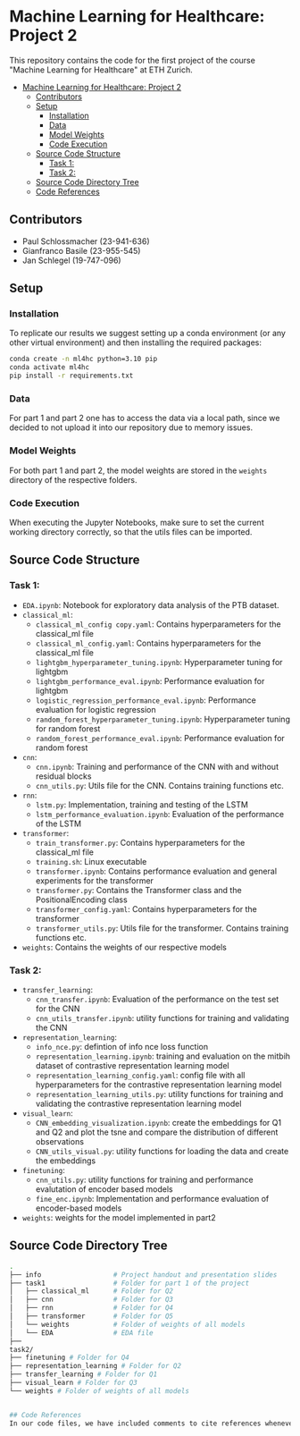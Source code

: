 # Machine Learning for Healthcare: Project 2

This repository contains the code for the first project of the course "Machine Learning for Healthcare" at ETH Zurich. 


- [Machine Learning for Healthcare: Project 2](#machine-learning-for-healthcare-project-2)
  - [Contributors](#contributors)
  - [Setup](#setup)
    - [Installation](#installation)
    - [Data](#data)
    - [Model Weights](#model-weights)
    - [Code Execution](#code-execution)
  - [Source Code Structure](#source-code-structure)
    - [Task 1:](#task-1)
    - [Task 2:](#task-2)
  - [Source Code Directory Tree](#source-code-directory-tree)
  - [Code References](#code-references)

## Contributors

- Paul Schlossmacher (23-941-636)
- Gianfranco Basile (23-955-545)
- Jan Schlegel (19-747-096)

## Setup
### Installation
To replicate our results we suggest setting up a conda environment (or any other virtual environment) and then installing the required packages:

```bash
conda create -n ml4hc python=3.10 pip
conda activate ml4hc
pip install -r requirements.txt
```

### Data
For part 1 and part 2 one has to access the data via a local path, since we decided to not upload it into our repository due to memory issues.

### Model Weights
For both part 1 and part 2, the model weights are stored in the `weights` directory of the respective folders.

### Code Execution
When executing the Jupyter Notebooks, make sure to set the current working directory correctly, so that the utils files can be imported.


## Source Code Structure
### Task 1:

- `EDA.ipynb`: Notebook for exploratory data analysis of the PTB dataset.
- `classical_ml`:
    - `classical_ml_config copy.yaml`: Contains hyperparameters for the classical_ml file
    - `classical_ml_config.yaml`: Contains hyperparameters for the classical_ml file
    - `lightgbm_hyperparameter_tuning.ipynb`: Hyperparameter tuning for lightgbm
    - `lightgbm_performance_eval.ipynb`: Performance evaluation for lightgbm
    - `logistic_regression_performance_eval.ipynb`: Performance evaluation for logistic regression
    - `random_forest_hyperparameter_tuning.ipynb`: Hyperparameter tuning for random forest
    - `random_forest_performance_eval.ipynb`: Performance evaluation for random forest
- `cnn`:
    - `cnn.ipynb`: Training and performance of the CNN with and without residual blocks
    - `cnn_utils.py`: Utils file for the CNN. Contains training functions etc.
- `rnn`:
    - `lstm.py`: Implementation, training and testing of the LSTM
    - `lstm_performance_evaluation.ipynb`: Evaluation of the performance of the LSTM
- `transformer`:
    - `train_transformer.py`: Contains hyperparameters for the classical_ml file
    - `training.sh`: Linux executable
    - `transformer.ipynb`: Contains performance evaluation and general experiments for the transformer
    - `transformer.py`: Contains the Transformer class and the PositionalEncoding class
    - `transformer_config.yaml`: Contains hyperparameters for the transformer
    - `transformer_utils.py`: Utils file for the transformer. Contains training functions etc.
- `weights`: Contains the weights of our respective models

### Task 2:

- `transfer_learning`:
    - `cnn_transfer.ipynb`: Evaluation of the performance on the test set for the CNN 
    - `cnn_utils_transfer.ipynb`: utility functions for training and validating the CNN
- `representation_learning`:
    - `info_nce.py`: defintion of info nce loss function
    - `representation_learning.ipynb`: training and evaluation on the mitbih dataset of contrastive representation learning model
    - `representation_learning_config.yaml`: config file with all hyperparameters for the contrastive representation learning model
    - `representation_learning_utils.py`: utility functions for training and validating the contrastive representation learning model
- `visual_learn`:
    - `CNN_embedding_visualization.ipynb`: create the embeddings for Q1 and Q2 and plot the tsne and compare the distribution of different observations
    - `CNN_utils_visual.py`: utility functions for loading the data and create the embeddings
- `finetuning`:
    - `cnn_utils.py`: utility functions for training and performance evalutation of encoder based models
    - `fine_enc.ipynb`: Implementation and performance evaluation of encoder-based models
- `weights`: weights for the model implemented in part2

## Source Code Directory Tree
```bash
.
├── info                  # Project handout and presentation slides
├── task1                 # Folder for part 1 of the project
│   ├── classical_ml      # Folder for Q2
│   ├── cnn               # Folder for Q3
│   ├── rnn               # Folder for Q4
│   ├── transformer       # Folder for Q5
│   └── weights           # Folder of weights of all models
│   └── EDA               # EDA file
├── 
task2/
├── finetuning # Folder for Q4
├── representation_learning # Folder for Q2
├── transfer_learning # Folder for Q1
├── visual_learn # Folder for Q3
└── weights # Folder of weights of all models


## Code References
In our code files, we have included comments to cite references whenever we have incorporated, adapted, or been inspired by external code snippets.

